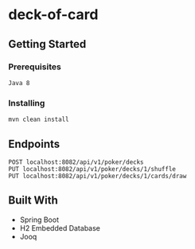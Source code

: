 # deck-of-card

## Getting Started

### Prerequisites

```
Java 8
```

### Installing

```
mvn clean install
```

## Endpoints

```
POST localhost:8082/api/v1/poker/decks
PUT localhost:8082/api/v1/poker/decks/1/shuffle
PUT localhost:8082/api/v1/poker/decks/1/cards/draw
```

## Built With

* Spring Boot
* H2 Embedded Database
* Jooq
